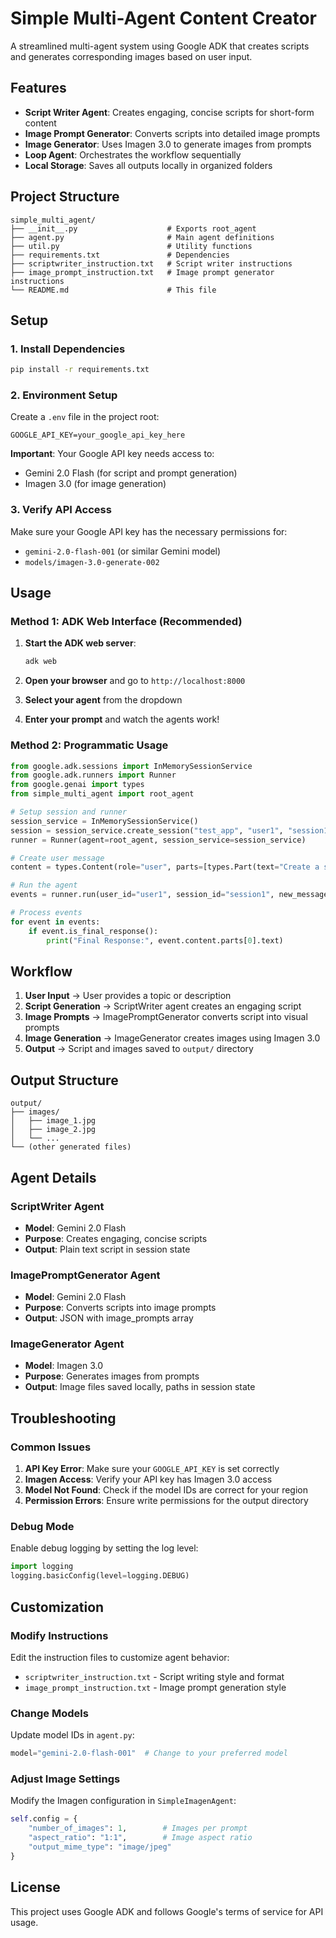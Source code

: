 # Simple Multi-Agent Content Creator

A streamlined multi-agent system using Google ADK that creates scripts and generates corresponding images based on user input.

## Features

- **Script Writer Agent**: Creates engaging, concise scripts for short-form content
- **Image Prompt Generator**: Converts scripts into detailed image prompts
- **Image Generator**: Uses Imagen 3.0 to generate images from prompts
- **Loop Agent**: Orchestrates the workflow sequentially
- **Local Storage**: Saves all outputs locally in organized folders

## Project Structure

```
simple_multi_agent/
├── __init__.py                    # Exports root_agent
├── agent.py                       # Main agent definitions
├── util.py                        # Utility functions
├── requirements.txt               # Dependencies
├── scriptwriter_instruction.txt   # Script writer instructions
├── image_prompt_instruction.txt   # Image prompt generator instructions
└── README.md                      # This file
```

## Setup

### 1. Install Dependencies

```bash
pip install -r requirements.txt
```

### 2. Environment Setup

Create a `.env` file in the project root:

```env
GOOGLE_API_KEY=your_google_api_key_here
```

**Important**: Your Google API key needs access to:
- Gemini 2.0 Flash (for script and prompt generation)
- Imagen 3.0 (for image generation)

### 3. Verify API Access

Make sure your Google API key has the necessary permissions for:
- `gemini-2.0-flash-001` (or similar Gemini model)
- `models/imagen-3.0-generate-002`

## Usage

### Method 1: ADK Web Interface (Recommended)

1. **Start the ADK web server**:
   ```bash
   adk web
   ```

2. **Open your browser** and go to `http://localhost:8000`

3. **Select your agent** from the dropdown

4. **Enter your prompt** and watch the agents work!

### Method 2: Programmatic Usage

```python
from google.adk.sessions import InMemorySessionService
from google.adk.runners import Runner
from google.genai import types
from simple_multi_agent import root_agent

# Setup session and runner
session_service = InMemorySessionService()
session = session_service.create_session("test_app", "user1", "session1")
runner = Runner(agent=root_agent, session_service=session_service)

# Create user message
content = types.Content(role="user", parts=[types.Part(text="Create a script about artificial intelligence")])

# Run the agent
events = runner.run(user_id="user1", session_id="session1", new_message=content)

# Process events
for event in events:
    if event.is_final_response():
        print("Final Response:", event.content.parts[0].text)
```

## Workflow

1. **User Input** → User provides a topic or description
2. **Script Generation** → ScriptWriter agent creates an engaging script
3. **Image Prompts** → ImagePromptGenerator converts script into visual prompts
4. **Image Generation** → ImageGenerator creates images using Imagen 3.0
5. **Output** → Script and images saved to `output/` directory

## Output Structure

```
output/
├── images/
│   ├── image_1.jpg
│   ├── image_2.jpg
│   └── ...
└── (other generated files)
```

## Agent Details

### ScriptWriter Agent
- **Model**: Gemini 2.0 Flash
- **Purpose**: Creates engaging, concise scripts
- **Output**: Plain text script in session state

### ImagePromptGenerator Agent
- **Model**: Gemini 2.0 Flash
- **Purpose**: Converts scripts into image prompts
- **Output**: JSON with image_prompts array

### ImageGenerator Agent
- **Model**: Imagen 3.0
- **Purpose**: Generates images from prompts
- **Output**: Image files saved locally, paths in session state

## Troubleshooting

### Common Issues

1. **API Key Error**: Make sure your `GOOGLE_API_KEY` is set correctly
2. **Imagen Access**: Verify your API key has Imagen 3.0 access
3. **Model Not Found**: Check if the model IDs are correct for your region
4. **Permission Errors**: Ensure write permissions for the output directory

### Debug Mode

Enable debug logging by setting the log level:

```python
import logging
logging.basicConfig(level=logging.DEBUG)
```

## Customization

### Modify Instructions

Edit the instruction files to customize agent behavior:
- `scriptwriter_instruction.txt` - Script writing style and format
- `image_prompt_instruction.txt` - Image prompt generation style

### Change Models

Update model IDs in `agent.py`:
```python
model="gemini-2.0-flash-001"  # Change to your preferred model
```

### Adjust Image Settings

Modify the Imagen configuration in `SimpleImagenAgent`:
```python
self.config = {
    "number_of_images": 1,        # Images per prompt
    "aspect_ratio": "1:1",        # Image aspect ratio
    "output_mime_type": "image/jpeg"
}
```

## License

This project uses Google ADK and follows Google's terms of service for API usage. 